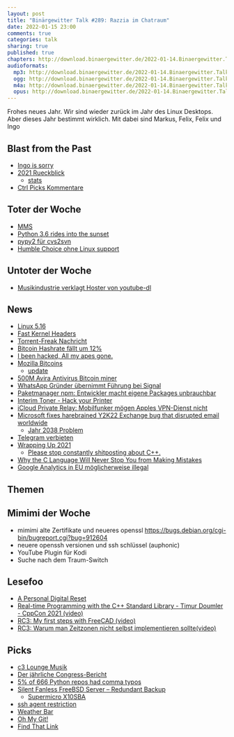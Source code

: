 ```yaml
---
layout: post
title: "Binärgewitter Talk #289: Razzia im Chatraum"
date: 2022-01-15 23:00
comments: true
categories: talk
sharing: true
published: true
chapters: http://download.binaergewitter.de/2022-01-14.Binaergewitter.Talk.289.chapters.txt
audioformats:
  mp3: http://download.binaergewitter.de/2022-01-14.Binaergewitter.Talk.289.mp3
  ogg: http://download.binaergewitter.de/2022-01-14.Binaergewitter.Talk.289.ogg
  m4a: http://download.binaergewitter.de/2022-01-14.Binaergewitter.Talk.289.m4a
  opus: http://download.binaergewitter.de/2022-01-14.Binaergewitter.Talk.289.opus
---
```

Frohes neues Jahr. Wir sind wieder zurück im Jahr des Linux Desktops. Aber dieses Jahr bestimmt wirklich. Mit dabei sind Markus, Felix, Felix und Ingo

## Blast from the Past

- [Ingo is sorry]( https://twitter.com/ingoebel/status/1478295835108597763 )
- [2021 Rueckblick]( https://twitter.com/binaergewitter/status/1477236851035549697 )
  * [stats]( https://github.com/Binaergewitter/stats/blob/main/2021-Wrapped.ipynb )
- [Ctrl Picks Kommentare]( http://blog.binaergewitter.de/2021/12/07/binaergewitter-talk-number-287-ctrl-picks/#isso-2011 )

## Toter der Woche
- [MMS](https://www.teltarif.de/n1181z10809/s/s86775.html )
- [Python 3.6 rides into the sunset]( https://mail.python.org/archives/list/python-committers@python.org/message/CZRA7AMKWZ5AJIJM3OFYY7P24I5L2LPS/ )
- [pypy2 für cvs2svn]( https://github.com/NixOS/nixpkgs/pull/154752 )
- [Humble Choice ohne Linux support]( https://www.heise.de/news/Spieleabo-Humble-Choice-sperrt-Linux-und-macOS-aus-6327679.html )


## Untoter der Woche
- [Musikindustrie verklagt Hoster von youtube-dl]( https://netzpolitik.org/2022/urheberrecht-musikindustrie-verklagt-hoster-von-youtube-dl/ )

## News
- [Linux 5.16](https://kernelnewbies.org/Linux_5.16)
- [Fast Kernel Headers]( https://lore.kernel.org/lkml/YdIfz+LMewetSaEB@gmail.com/T/#u )
- [Torrent-Freak Nachricht]( https://torrentfreak.com/wandavision-is-the-most-pirated-tv-show-of-2021-211225/ )
- [Bitcoin Hashrate fällt um 12%](https://coingape.com/kazakhstans-internet-shutdown-drops-bitcoin-hashrate-by-12-will-it-impact-btc-price/ )
- [I been hacked, All my apes gone.]( https://news.bitcoin.com/2-2m-worth-of-bored-ape-yacht-club-nfts-stolen-victim-says-incident-was-arguably-the-worst-night-of-his-life/ )
- [Mozilla Bitcoins]( https://twitter.com/mozilla/status/1476951030638260225 )
  * [update]( https://twitter.com/mozilla/status/1479143340159422468 )
- [500M Avira Antivirus Bitcoin miner]( https://krebsonsecurity.com/2022/01/500m-avira-antivirus-users-introduced-to-cryptomining/ )
- [WhatsApp Gründer übernimmt Führung bei Signal]( https://www.heise.de/news/WhatsApp-Mitgruender-springt-als-Chef-bei-Chatdienst-Signal-ein-6322358.html )
- [Paketmanager npm: Entwickler macht eigene Packages unbrauchbar]( https://www.heise.de/news/Paketmanager-npm-Entwickler-macht-eigene-Packages-unbrauchbar-6322366.html )
- [Interim Toner - Hack your Printer]( https://www.canon-europe.com/support/business-product-support/interim-toner/ )
- [iCloud Private Relay: Mobilfunker mögen Apples VPN-Dienst nicht]( https://www.heise.de/news/Mobilfunker-moegen-Apples-VPN-Dienst-nicht-6322281.html )
- [Microsoft fixes harebrained Y2K22 Exchange bug that disrupted email worldwide]( https://arstechnica.com/information-technology/2022/01/exchange-server-bug-gets-a-fix-after-ruining-admins-new-years-plans/ )
    * [Jahr 2038 Problem](https://en.wikipedia.org/wiki/Year_2038_problem )
- [Telegram verbieten]( https://www.heise.de/news/Bundesinnenministerin-droht-Messengerdienst-Telegram-mit-Abschaltung-6324567.html )
- [Wrapping Up 2021]( https://izzys.casa/2021/12/wrapping-up-2021/ )
  * [Please stop constantly shitposting about C++.]( https://twitter.com/blelbach/status/1476758408711786517 )
- [Why the C Language Will Never Stop You from Making Mistakes]( https://thephd.dev/your-c-compiler-and-standard-library-will-not-help-you )
- [Google Analytics in EU möglicherweise illegal]( https://noyb.eu/en/austrian-dsb-eu-us-data-transfers-google-analytics-illegal )

## Themen

## Mimimi der Woche

- mimimi alte Zertifikate und neueres openssl https://bugs.debian.org/cgi-bin/bugreport.cgi?bug=912604
- neuere openssh versionen und ssh schlüssel (auphonic)
- YouTube Plugin für Kodi
- Suche nach dem Traum-Switch

## Lesefoo
- [A Personal Digital Reset]( https://anildash.com/2020/12/31/a-personal-digital-reset/ )
- [Real-time Programming with the C++ Standard Library - Timur Doumler - CppCon 2021 (video)]( https://www.youtube.com/watch?v=Tof5pRedskI )
- [RC3: My first steps with FreeCAD (video)]( https://media.ccc.de/v/rc3-2021-chaosstudiohamburg-416-my-first-steps-with-freecad )
- [RC3: Warum man Zeitzonen nicht selbst implementieren sollte(video)]( https://media.ccc.de/v/rc3-2021-fem-344-warum-man-zeitzonen-nic )

## Picks
- [c3 Lounge Musik]( https://c3lounge.de/public/c3lounge_radio )
- [Der jährliche Congress-Bericht]( https://media.ccc.de/v/rc3-extras-4128-der-jahrliche-congress-bericht#t=0 )
- [5% of 666 Python repos had comma typos]( https://blog.devgenius.io/5-of-666-python-repos-had-comma-typos-including-tensorflow-and-pytorch-sentry-and-v8-7bc3ad9a1bb7 )
- [Silent Fanless FreeBSD Server – Redundant Backup]( https://vermaden.wordpress.com/2019/04/03/silent-fanless-freebsd-server-redundant-backup/ )
  * [Supermicro X10SBA](https://www.supermicro.com/en/products/motherboard/X10SBA)
- [ssh agent restriction]( https://www.openssh.com/agent-restrict.html )
- [Weather Bar]( https://github.com/manifestinteractive/weather-bar-app )
- [Oh My Git!]( https://blinry.itch.io/oh-my-git )
- [Find That Link]( https://www.youtube.com/watch?v=U3zHU8msS8c )
